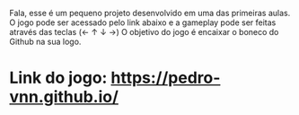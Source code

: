 Fala, esse é um pequeno projeto desenvolvido em uma das primeiras aulas.
O jogo pode ser acessado pelo link abaixo e a gameplay pode ser feitas através das teclas (← ↑ ↓ →)
O objetivo do jogo é encaixar o boneco do Github na sua logo.
# Link do jogo: https://pedro-vnn.github.io/
